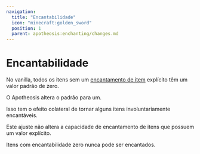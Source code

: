 ```yaml
---
navigation:
  title: "Encantabilidade"
  icon: "minecraft:golden_sword"
  position: 1
  parent: apotheosis:enchanting/changes.md
---
```


# Encantabilidade

No vanilla, todos os itens sem um [encantamento de item](../enchantability.md) explícito têm um valor padrão de zero.

O Apotheosis altera o padrão para um.

Isso tem o efeito colateral de tornar alguns itens involuntariamente encantáveis.

Este ajuste não altera a capacidade de encantamento de itens que possuem um valor explícito.

Itens com encantabilidade zero nunca pode ser encantados.

